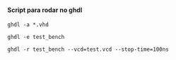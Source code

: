 #### Script para rodar no ghdl
`ghdl -a *.vhd`

`ghdl -e test_bench`

`ghdl -r test_bench --vcd=test.vcd --stop-time=100ns`
